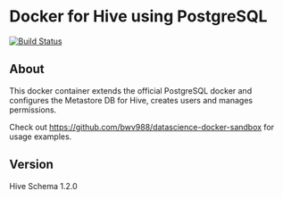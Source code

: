 # Docker for Hive using PostgreSQL

[![Build Status](https://api.travis-ci.org/bwv988/docker-postgres-hive.svg?branch=master)](https://api.travis-ci.org/bwv988/docker-docker-postgres-hive.svg?branch=master)

## About

This docker container extends the official PostgreSQL docker and configures the Metastore DB for Hive, creates users and manages permissions.

Check out <https://github.com/bwv988/datascience-docker-sandbox> for usage examples.

## Version

Hive Schema 1.2.0
